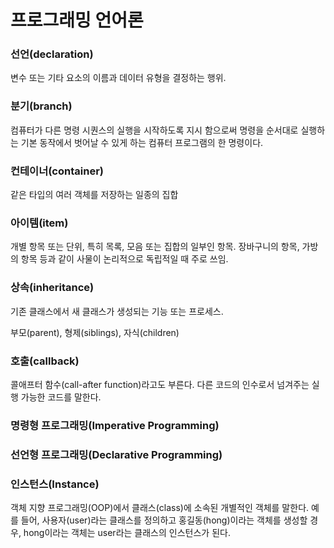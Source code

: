 ﻿# 프로그래밍 언어론
### 선언(declaration)
변수 또는 기타 요소의 이름과 데이터 유형을 결정하는 행위.
### 분기(branch)
컴퓨터가 다른 명령 시퀀스의 실행을 시작하도록 지시 함으로써 명령을 순서대로 실행하는 기본 동작에서 벗어날 수 있게 하는 컴퓨터 프로그램의 한 명령이다.
### 컨테이너(container)
같은 타입의 여러 객체를 저장하는 일종의 집합
### 아이템(item)
개별 항목 또는 단위, 특히 목록, 모음 또는 집합의 일부인 항목. 장바구니의 항목, 가방의 항목 등과 같이 사물이 논리적으로 독립적일 때 주로 쓰임.
### 상속(inheritance)
기존 클래스에서 새 클래스가 생성되는 기능 또는 프로세스. 

부모(parent), 형제(siblings), 자식(children)
### 호출(callback)
콜애프터 함수(call-after function)라고도 부른다. 다른 코드의 인수로서 넘겨주는 실행 가능한 코드를 말한다.
### 명령형 프로그래밍(Imperative Programming)
### 선언형 프로그래밍(Declarative Programming)
### 인스턴스(Instance)
객체 지향 프로그래밍(OOP)에서 클래스(class)에 소속된 개별적인 객체를 말한다. 예를 들어, 사용자(user)라는 클래스를 정의하고 홍길동(hong)이라는 객체를 생성할 경우, hong이라는 객체는 user라는 클래스의 인스턴스가 된다. 

